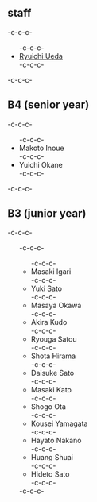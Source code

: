 <h2>staff</h2>-c-c-c-<ul>-c-c-c- 	<li id="ryuichiueda"><a href="http://lab.ueda.asia/?page_id=42">Ryuichi Ueda</a></li>-c-c-c-</ul>-c-c-c-<h2>B4 (senior year)</h2>-c-c-c-<ul>-c-c-c- 	<li>Makoto Inoue</li>-c-c-c- 	<li>Yuichi Okane</li>-c-c-c-</ul>-c-c-c-<h2>B3 (junior year)</h2>-c-c-c-<ul>-c-c-c-<ul>-c-c-c- 	<li>Masaki Igari</li>-c-c-c- 	<li>Yuki Sato</li>-c-c-c- 	<li>Masaya Okawa</li>-c-c-c- 	<li>Akira Kudo</li>-c-c-c- 	<li>Ryouga Satou</li>-c-c-c- 	<li>Shota Hirama</li>-c-c-c- 	<li>Daisuke Sato</li>-c-c-c- 	<li>Masaki Kato</li>-c-c-c- 	<li>Shogo Ota</li>-c-c-c- 	<li>Kousei Yamagata</li>-c-c-c- 	<li>Hayato Nakano</li>-c-c-c- 	<li>Huang Shuai</li>-c-c-c- 	<li>Hideto Sato</li>-c-c-c-</ul>-c-c-c-</ul>
